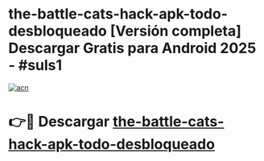 # the-battle-cats-hack-apk-todo-desbloqueado  [Versión completa] Descargar Gratis para Android 2025 - #suls1

[![acn](https://github.com/user-attachments/assets/0f9c940e-d8b0-45ae-aac7-cd30a18b3e1c)](https://apps.freeplayer.one?title=the-battle-cats-hack-apk-todo-desbloqueado&ref=9F)

# 👉🔴 Descargar [the-battle-cats-hack-apk-todo-desbloqueado](https://apps.freeplayer.one?title=the-battle-cats-hack-apk-todo-desbloqueado&ref=9F)